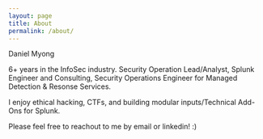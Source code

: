 ```yaml
---
layout: page
title: About
permalink: /about/
---
```


Daniel Myong

6+ years in the InfoSec industry. Security Operation Lead/Analyst, Splunk Engineer and Consulting, Security Operations Engineer for Managed Detection & Resonse Services. 

I enjoy ethical hacking, CTFs, and building modular inputs/Technical Add-Ons for Splunk.

Please feel free to reachout to me by email or linkedin! :)
